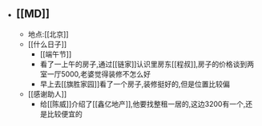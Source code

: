 - ## [[MD]]
    - 地点:[[北京]]
    - [[什么日子]]
        - [[端午节]]
        - 看了一上午的房子,通过[[链家]]认识里房东[[程叔]],房子的价格谈到两室一厅5000,老婆觉得装修不怎么好
        - 早上去[[旗胜家园]]看了一个房子,装修挺好的,但是位置比较偏
    - [[感谢助人]]
        - 给[[陈威]]介绍了[[鑫亿地产]],他要找整租一居的,这边3200有一个,还是比较便宜的
